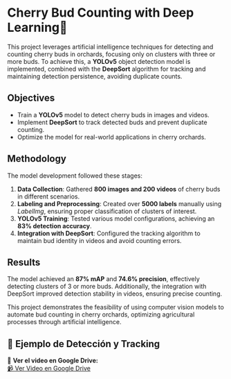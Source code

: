 # Cherry Bud Counting with Deep Learning🍒

This project leverages artificial intelligence techniques for detecting and counting cherry buds in orchards, focusing only on clusters with three or more buds. To achieve this, a **YOLOv5** object detection model is implemented, combined with the **DeepSort** algorithm for tracking and maintaining detection persistence, avoiding duplicate counts.

## Objectives
- Train a **YOLOv5** model to detect cherry buds in images and videos.
- Implement **DeepSort** to track detected buds and prevent duplicate counting.
- Optimize the model for real-world applications in cherry orchards.

## Methodology
The model development followed these stages:
1. **Data Collection**: Gathered **800 images and 200 videos** of cherry buds in different scenarios.
2. **Labeling and Preprocessing**: Created over **5000 labels** manually using *LabelImg*, ensuring proper classification of clusters of interest.
3. **YOLOv5 Training**: Tested various model configurations, achieving an **83% detection accuracy**.
4. **Integration with DeepSort**: Configured the tracking algorithm to maintain bud identity in videos and avoid counting errors.

## Results
The model achieved an **87% mAP** and **74.6% precision**, effectively detecting clusters of 3 or more buds. Additionally, the integration with DeepSort improved detection stability in videos, ensuring precise counting.

This project demonstrates the feasibility of using computer vision models to automate bud counting in cherry orchards, optimizing agricultural processes through artificial intelligence.


## 🎥 Ejemplo de Detección y Tracking  

📌 **Ver el video en Google Drive:**  
[📹 Ver Video en Google Drive](https://drive.google.com/open?id=1NXBTsCLbZFCL07NkiOg5n1tSnz1lcPG2)

